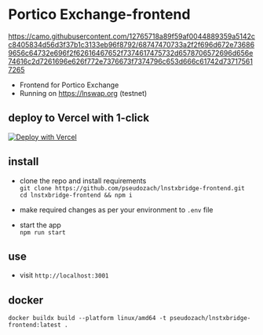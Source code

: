# Portico Exchange-frontend

https://camo.githubusercontent.com/12765718a89f59af0044889359a5142cc8405834d56d3f37b1c3133eb96f8792/68747470733a2f2f696d672e736869656c64732e696f2f62616467652f7374617475732d6578706572696d656e74616c2d7261696e626f772e7376673f7374796c653d666c61742d737175617265

* Frontend for Portico Exchange
* Running on https://lnswap.org (testnet)

## deploy to Vercel with 1-click

[![Deploy with Vercel](https://vercel.com/button)](https://vercel.com/new/clone?repository-url=https%3A%2F%2Fgithub.com%2Fpseudozach%2Flnstxbridge-frontend&env=REACT_APP_BOLTZ_API,REACT_APP_BITCOIN_LND,REACT_APP_BITCOIN_LND_ONION,REACT_APP_NETWORK,REACT_APP_STACKS_NETWORK_TYPE&envDescription=lnstxbridge%20and%20node%20details&envLink=https%3A%2F%2Fgithub.com%2Fpseudozach%2Flnstxbridge-frontend%2Fblob%2Fmain%2F.env)

## install
* clone the repo and install requirements  
`git clone https://github.com/pseudozach/lnstxbridge-frontend.git`  
`cd lnstxbridge-frontend && npm i`

* make required changes as per your environment to `.env` file

* start the app  
`npm run start`

## use
* visit `http://localhost:3001`

## docker
`docker buildx build --platform linux/amd64 -t pseudozach/lnstxbridge-frontend:latest .`
